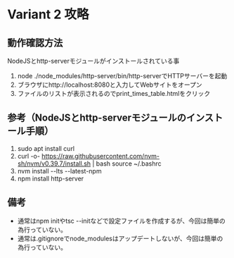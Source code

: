 # Variant 2 攻略

## 動作確認方法

NodeJSとhttp-serverモジュールがインストールされている事

1. node ./node_modules/http-server/bin/http-serverでHTTPサーバーを起動
1. ブラウザにhttp://localhost:8080と入力してWebサイトをオープン
1. ファイルのリストが表示されるのでprint_times_table.htmlをクリック

## 参考（NodeJSとhttp-serverモジュールのインストール手順）

1. sudo apt install curl
1. curl -o- https://raw.githubusercontent.com/nvm-sh/nvm/v0.39.7/install.sh | bash
source ~/.bashrc
1. nvm install --lts --latest-npm
1. npm install http-server

## 備考
- 通常はnpm initやtsc --initなどで設定ファイルを作成するが、今回は簡単の為行っていない。
- 通常は.gitignoreでnode_modulesはアップデートしないが、今回は簡単の為行っていない。